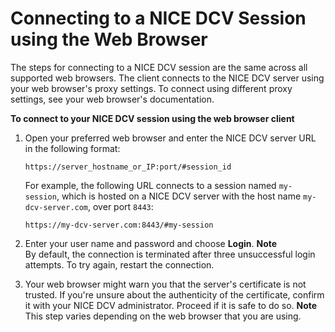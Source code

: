 # Connecting to a NICE DCV Session using the Web Browser<a name="using-connecting-browser-connect"></a>

The steps for connecting to a NICE DCV session are the same across all supported web browsers\. The client connects to the NICE DCV server using your web browser's proxy settings\. To connect using different proxy settings, see your web browser's documentation\.

**To connect to your NICE DCV session using the web browser client**

1. Open your preferred web browser and enter the NICE DCV server URL in the following format:

   ```
   https://server_hostname_or_IP:port/#session_id
   ```

   For example, the following URL connects to a session named `my-session`, which is hosted on a NICE DCV server with the host name `my-dcv-server.com`, over port `8443`:

   ```
   https://my-dcv-server.com:8443/#my-session
   ```

1. Enter your user name and password and choose **Login**\.
**Note**  
By default, the connection is terminated after three unsuccessful login attempts\. To try again, restart the connection\.

1. Your web browser might warn you that the server's certificate is not trusted\. If you're unsure about the authenticity of the certificate, confirm it with your NICE DCV administrator\. Proceed if it is safe to do so\.
**Note**  
This step varies depending on the web browser that you are using\.